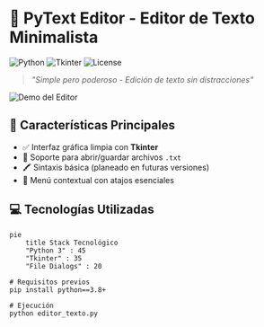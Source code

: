 # 📝 **PyText Editor** - Editor de Texto Minimalista

![Python](https://img.shields.io/badge/Python-3.8%2B-blue?logo=python&logoColor=white)
![Tkinter](https://img.shields.io/badge/GUI-Tkinter-%23039BE5?logo=tkinter)
![License](https://img.shields.io/badge/License-MIT-green)

> *"Simple pero poderoso - Edición de texto sin distracciones"*

![Demo del Editor](https://via.placeholder.com/800x500?text=PyText+Editor+Demo+Screen)

## 🚀 **Características Principales**
- ✅ Interfaz gráfica limpia con **Tkinter**
- 📂 Soporte para abrir/guardar archivos `.txt`
- 🖍️ Sintaxis básica (planeado en futuras versiones)
- 🧰 Menú contextual con atajos esenciales

## 💻 **Tecnologías Utilizadas**
```mermaid
pie
    title Stack Tecnológico
    "Python 3" : 45
    "Tkinter" : 35
    "File Dialogs" : 20

# Requisitos previos
pip install python==3.8+

# Ejecución
python editor_texto.py

